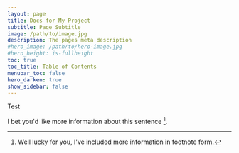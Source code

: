 ```yaml
---
layout: page
title: Docs for My Project
subtitle: Page Subtitle
image: /path/to/image.jpg
description: The pages meta description
#hero_image: /path/to/hero-image.jpg
#hero_height: is-fullheight
toc: true
toc_title: Table of Contents
menubar_toc: false
hero_darken: true
show_sidebar: false
---
```

Test

I bet you'd like more information about this sentence [^1].

[^1]: Well lucky for you, I've included more information in footnote form.